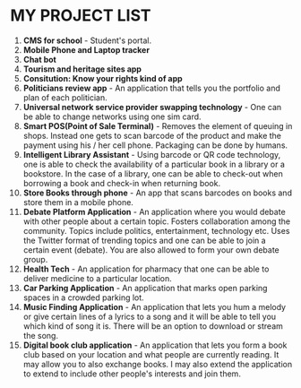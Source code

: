# MY PROJECT LIST  

1. **CMS for school** - Student's portal.  
2. **Mobile Phone and Laptop tracker**
3. **Chat bot**  
4. **Tourism and heritage sites app**   
5. **Consitution: Know your rights kind of app**  
6. **Politicians review app** - An application that tells you the portfolio and plan of each politician.  
7. **Universal network service provider swapping technology** - One can be able to change networks using one sim card.  
8. **Smart POS(Point of Sale Terminal)** - Removes the element of queuing in shops. Instead one gets to scan barcode of the product and make the payment using his / her cell phone. Packaging can be done by humans.  
9. **Intelligent Library Assistant** - Using barcode or QR code technology, one is able to check the availability of a particular book in a library or a bookstore. In the case of a library, one can be able to check-out when borrowing a book and check-in when returning book.  
10. **Store Books through phone** - An app that scans barcodes on books and store them in a mobile phone.  
11. **Debate Platform Application** - An application where you would debate with other people about a certain topic. Fosters collaboration among the community. Topics include politics, entertainment, technology etc. Uses the Twitter format of trending topics and one can be able to join a certain event (debate). You are also allowed to form your own debate group.  
12. **Health Tech** - An application for pharmacy that one can be able to deliver medicine to a particular location.  
13. **Car Parking Application** - An application that marks open parking spaces in a crowded parking lot.  
14. **Music Finding Application** - An application that lets you hum a melody or give certain lines of a lyrics to a song and it will be able to tell you which kind of song it is. There will be an option to download or stream the song.  
15. **Digital book club application** - An application that lets you form a book club based on your location and what people are currently reading. It may allow you to also exchange books. I may also extend the application to extend to include other people's interests and join them.
